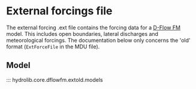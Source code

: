 # External forcings file
The external forcing .ext file contains the forcing data for a [D-Flow FM](glossary.md#d-flow-fm) model.
This includes open boundaries, lateral discharges and meteorological forcings.
The documentation below only concerns the 'old' format (`ExtForceFile` in the MDU file).

## Model
::: hydrolib.core.dflowfm.extold.models